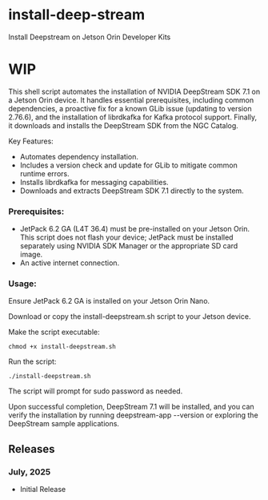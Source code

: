 # install-deep-stream
Install Deepstream on Jetson Orin Developer Kits

# WIP
This shell script automates the installation of NVIDIA DeepStream SDK 7.1 on a Jetson Orin device. It handles essential prerequisites, including common dependencies, a proactive fix for a known GLib issue (updating to version 2.76.6), and the installation of librdkafka for Kafka protocol support. Finally, it downloads and installs the DeepStream SDK from the NGC Catalog.

Key Features:

* Automates dependency installation.
* Includes a version check and update for GLib to mitigate common runtime errors.
* Installs librdkafka for messaging capabilities.
* Downloads and extracts DeepStream SDK 7.1 directly to the system.

### Prerequisites:

* JetPack 6.2 GA (L4T 36.4) must be pre-installed on your Jetson Orin. This script does not flash your device; JetPack must be installed separately using NVIDIA SDK Manager or the appropriate SD card image.
* An active internet connection.

### Usage:

Ensure JetPack 6.2 GA is installed on your Jetson Orin Nano.

Download or copy the install-deepstream.sh script to your Jetson device.

Make the script executable:

```
chmod +x install-deepstream.sh
```
Run the script:

```
./install-deepstream.sh
```

The script will prompt for sudo password as needed.

Upon successful completion, DeepStream 7.1 will be installed, and you can verify the installation by running deepstream-app --version or exploring the DeepStream sample applications.

## Releases
### July, 2025
* Initial Release
